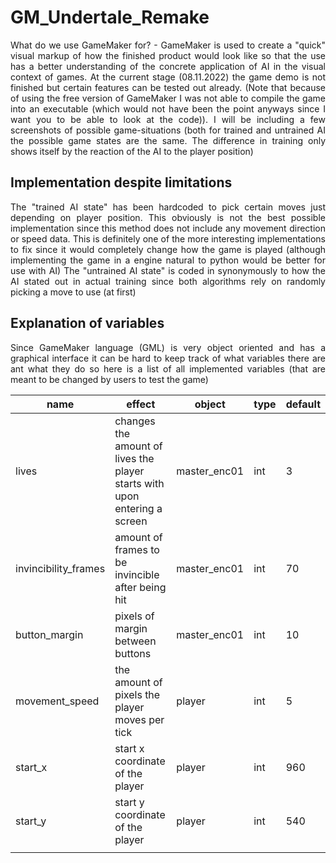 # GM_Undertale_Remake

<p style='text-align: justify;'>What do we use GameMaker for? - GameMaker is used to create a "quick" visual markup of how the finished product would look like so that the use has a better understanding of the concrete application of AI in the visual context of games.  
At the current stage (08.11.2022) the game demo is not finished but certain features can be tested out already.  
(Note that because of using the free version of GameMaker I was not able to compile the game into an executable (which would not have been the point anyways since I want you to be able to look at the code)).  
I will be including a few screenshots of possible game-situations (both for trained and untrained AI the possible game states are the same.  
The difference in training only shows itself by the reaction of the AI to the player position)</p>

## Implementation despite limitations

<p style='text-align: justify;'>The "trained AI state" has been hardcoded to pick certain moves just depending on player position.  
This obviously is not the best possible implementation since this method does not include any movement direction or speed data. This is definitely one of the more interesting implementations to fix since it would completely change how the game is played (although implementing the game in a engine natural to python would be better for use with AI)  
The "untrained AI state" is coded in synonymously to how the AI stated out in actual training since both algorithms rely on randomly picking a move to use (at first)</p>

## Explanation of variables

<p style='text-align: justify;'>Since GameMaker language (GML) is very object oriented and has a graphical interface it can be hard to keep track of what variables there are ant what they do so here is a list of all implemented variables (that are meant to be changed by users to test the game)</p>


| name                 | effect                                                                    | object       | type | default |
|----------------------|---------------------------------------------------------------------------|--------------|------|---------|
| lives                | changes the amount of lives the player starts with upon entering a screen | master_enc01 | int  | 3       |
| invincibility_frames | amount of frames to be invincible after being hit                         | master_enc01 | int  | 70      |
| button_margin        | pixels of margin between buttons                                          | master_enc01 | int  | 10      |
| movement_speed       | the amount of pixels the player moves per tick                            | player       | int  | 5       |
| start_x              | start x coordinate of the player                                          | player       | int  | 960     |
| start_y              | start y coordinate of the player                                          | player       | int  | 540     |
|                      |                                                                           |              |      |         |
